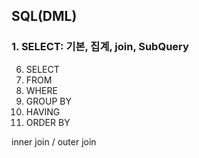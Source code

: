 ## SQL(DML)
### 1. SELECT: 기본, 집계, join, SubQuery
 6) SELECT
 1) FROM
 2) WHERE
 3) GROUP BY
 4) HAVING 
 5) ORDER BY

inner join / outer join


